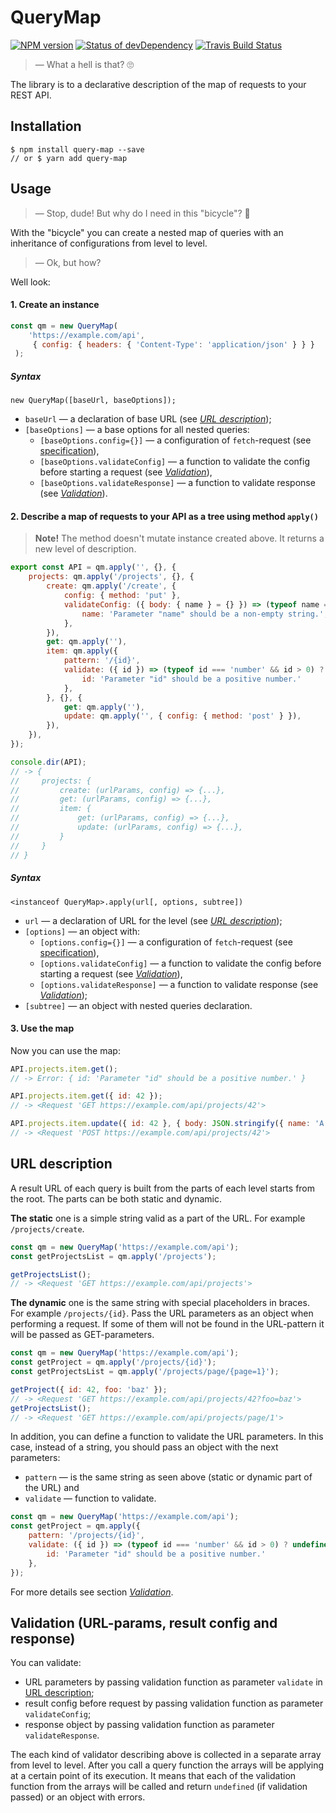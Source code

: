 # QueryMap

[![NPM version][version-img]][version-link] [![Status of devDependency][dependency-img]][dependency-link] [![Travis Build Status][travis-img]][travis-link]

[dependency-img]: https://david-dm.org/ahtohbi4/query-map/dev-status.svg
[dependency-link]: https://david-dm.org/ahtohbi4/query-map#info=devDependencies
[version-img]: https://badge.fury.io/js/query-map.svg
[version-link]: https://badge.fury.io/js/query-map
[travis-img]: https://travis-ci.org/ahtohbi4/query-map.svg?branch=master
[travis-link]: https://travis-ci.org/ahtohbi4/query-map

[fetch-spec-link]: https://developer.mozilla.org/en-US/docs/Web/API/WindowOrWorkerGlobalScope/fetch#Parameters

> — What a hell is that? :roll_eyes:

The library is to a declarative description of the map of requests to your REST API.

## Installation

```
$ npm install query-map --save
// or $ yarn add query-map
```

## Usage

> — Stop, dude! But why do I need in this "bicycle"? :thinking:

With the "bicycle" you can create a nested map of queries with an inheritance of configurations from level to level.

> — Ok, but how?

Well look:

#### 1. Create an instance

```javascript
const qm = new QueryMap(
    'https://example.com/api',
     { config: { headers: { 'Content-Type': 'application/json' } } }
 );
```

##### Syntax

```
new QueryMap([baseUrl, baseOptions]);
```

- `baseUrl` — a declaration of base URL (see *[URL description](#url-description)*);
- `[baseOptions]` — a base options for all nested queries:
  - `[baseOptions.config={}]` — a configuration of `fetch`-request (see [specification][fetch-spec-link]),
  - `[baseOptions.validateConfig]` — a function to validate the config before starting a request (see
*[Validation](#validation)*),
  - `[baseOptions.validateResponse]` — a function to validate response (see *[Validation](#validation)*).

#### 2. Describe a map of requests to your API as a tree using method `apply()`

> **Note!** The method doesn't mutate instance created above. It returns a new level of description.

```javascript
export const API = qm.apply('', {}, {
    projects: qm.apply('/projects', {}, {
        create: qm.apply('/create', {
            config: { method: 'put' },
            validateConfig: ({ body: { name } = {} }) => (typeof name === 'string' && name !== '') ? undefined : {
                name: 'Parameter "name" should be a non-empty string.',
            },
        }),
        get: qm.apply(''),
        item: qm.apply({
            pattern: '/{id}',
            validate: ({ id }) => (typeof id === 'number' && id > 0) ? undefined : {
                id: 'Parameter "id" should be a positive number.'
            },
        }, {}, {
            get: qm.apply(''),
            update: qm.apply('', { config: { method: 'post' } }),
        }),
    }),
});

console.dir(API);
// -> {
//     projects: {
//         create: (urlParams, config) => {...},
//         get: (urlParams, config) => {...},
//         item: {
//             get: (urlParams, config) => {...},
//             update: (urlParams, config) => {...},
//         }
//     }
// }
```

##### Syntax

```
<instanceof QueryMap>.apply(url[, options, subtree])
```

- `url` — a declaration of URL for the level (see *[URL description](#url-description)*);
- `[options]` — an object with:
  - `[options.config={}]` — a configuration of `fetch`-request (see [specification][fetch-spec-link]),
  - `[options.validateConfig]` — a function to validate the config before starting a request (see
*[Validation](#validation)*),
  - `[options.validateResponse]` — a function to validate response (see *[Validation](#validation)*);
- `[subtree]` — an object with nested queries declaration.

#### 3. Use the map

Now you can use the map:

```javascript
API.projects.item.get();
// -> Error: { id: 'Parameter "id" should be a positive number.' }

API.projects.item.get({ id: 42 });
// -> <Request 'GET https://example.com/api/projects/42'>

API.projects.item.update({ id: 42 }, { body: JSON.stringify({ name: 'A new name' }) });
// -> <Request 'POST https://example.com/api/projects/42'>
```

## URL description

A result URL of each query is built from the parts of each level starts from the root. The parts can be both static and
dynamic.

**The static** one is a simple string valid as a part of the URL. For example `/projects/create`.

```javascript
const qm = new QueryMap('https://example.com/api');
const getProjectsList = qm.apply('/projects');

getProjectsList();
// -> <Request 'GET https://example.com/api/projects'>
```

**The dynamic** one is the same string with special placeholders in braces. For example `/projects/{id}`. Pass the URL
parameters as an object when performing a request. If some of them will not be found in the URL-pattern it will be
passed as GET-parameters.

```javascript
const qm = new QueryMap('https://example.com/api');
const getProject = qm.apply('/projects/{id}');
const getProjectsList = qm.apply('/projects/page/{page=1}');

getProject({ id: 42, foo: 'baz' });
// -> <Request 'GET https://example.com/api/projects/42?foo=baz'>
getProjectsList();
// -> <Request 'GET https://example.com/api/projects/page/1'>
```

In addition, you can define a function to validate the URL parameters. In this case, instead of a string, you should
pass an object with the next parameters:

 - `pattern` — is the same string as seen above (static or dynamic part of the URL) and
 - `validate` — function to validate.

```javascript
const qm = new QueryMap('https://example.com/api');
const getProject = qm.apply({
    pattern: '/projects/{id}',
    validate: ({ id }) => (typeof id === 'number' && id > 0) ? undefined : {
        id: 'Parameter "id" should be a positive number.'
    },
});
```

For more details see section *[Validation](#validation)*.

## Validation (URL-params, result config and response)

You can validate:

- URL parameters by passing validation function as parameter `validate` in [URL description](#url-description);
- result config before request by passing validation function as parameter `validateConfig`;
- response object by passing validation function as parameter `validateResponse`.

The each kind of validator describing above is collected in a separate array from level to level. After you call a query
function the arrays will be applying at a certain point of its execution. It means that each of the validation function
from the arrays will be called and return `undefined` (if validation passed) or an object with errors.
